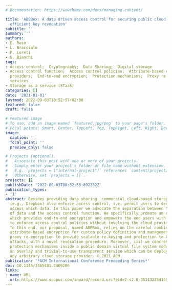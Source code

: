 ```yaml
---
# Documentation: https://wowchemy.com/docs/managing-content/

title: 'ABEBox: A data driven access control for securing public cloud storage with
  efficient key revocation'
subtitle: ''
summary: ''
authors:
- E. Raso
- L. Bracciale
- P. Loreti
- G. Bianchi
tags:
- Access control;  Cryptography;  Data Sharing;  Digital storage
- Access control function;  Access control policies;  Attribute-based encryptions;  Cloud
  providers;  End-to-end encryption;  Protection mechanisms;  Proxy re encryptions;  Storage
  services
- Storage as a service (STaaS)
categories: []
date: '2021-01-01'
lastmod: 2022-09-03T10:52:57+02:00
featured: false
draft: false

# Featured image
# To use, add an image named `featured.jpg/png` to your page's folder.
# Focal points: Smart, Center, TopLeft, Top, TopRight, Left, Right, BottomLeft, Bottom, BottomRight.
image:
  caption: ''
  focal_point: ''
  preview_only: false

# Projects (optional).
#   Associate this post with one or more of your projects.
#   Simply enter your project's folder or file name without extension.
#   E.g. `projects = ["internal-project"]` references `content/project/deep-learning/index.md`.
#   Otherwise, set `projects = []`.
projects: []
publishDate: '2022-09-03T08:52:56.892282Z'
publication_types:
- '1'
abstract: Besides providing data sharing, commercial cloud-based storage services
  (e.g., Dropbox) also enforce access control, i.e. permit users to decide who can
  access which data. In this paper we advocate the separation between the sharing
  of data and the access control function. We specifically promote an overlay approach
  which provides end-to-end encryption and empowers the end users with the possibility
  to enforce access control policies without involving the cloud provider itself.
  To this end, our proposal, named ABEBox, relies on the careful combination of i)
  attribute-based encryption for custom policy definition and management, with ii)
  proxy re-encryption to provide scalable re-keying and protection to key-scraping
  attacks, with a novel revocation procedure. Moreover, iii) we concretely embed our
  protection mechanisms inside a public domain virtual file system module to provide
  an overlay and trivial-to-use transparent service which can be deployed on top of
  any arbitrary cloud storage provider. © 2021 ACM.
publication: '*ACM International Conference Proceeding Series*'
doi: 10.1145/3465481.3469206
links:
- name: URL
  url: https://www.scopus.com/inward/record.uri?eid=2-s2.0-85113235415&doi=10.1145%2f3465481.3469206&partnerID=40&md5=11f7cdb02483c023e5a937401c967eb4
---
```

